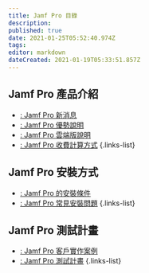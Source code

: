 ```yaml
---
title: Jamf Pro 目錄
description: 
published: true
date: 2021-01-25T05:52:40.974Z
tags: 
editor: markdown
dateCreated: 2021-01-19T05:33:51.857Z
---
```


## Jamf Pro 產品介紹
- [: Jamf Pro 新消息]()
- [: Jamf Pro 優勢說明](/jamf-pro/jamf-pro-advantages)
- [: Jamf Pro 雲端版說明]()
- [: Jamf Pro 收費計算方式]()
{.links-list}

## Jamf Pro 安裝方式
- [: Jamf Pro 的安裝條件](/jamf-pro/jamf-pro-installation/installation)
- [: Jamf Pro 常見安裝問題]()
{.links-list}

## Jamf Pro 測試計畫
- [: Jamf Pro 客戶實作案例]()
- [: Jamf Pro 測試計畫](/jamf-pro/jamf-pro-test-plan)
{.links-list}